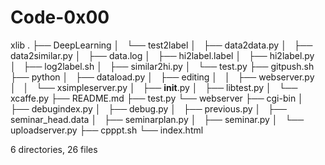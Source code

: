 # Code-0x00
xlib
.
├── DeepLearning
│   └── test2label
│       ├── data2data.py
│       ├── data2similar.py
│       ├── data.log
│       ├── hi2label.label
│       ├── hi2label.py
│       ├── log2label.sh
│       ├── similar2hi.py
│       └── test.py
├── gitpush.sh
├── python
│   ├── dataload.py
│   ├── editing
│   │   ├── webserver.py
│   │   └── xsimpleserver.py
│   ├── __init__.py
│   ├── libtest.py
│   └── xcaffe.py
├── README.md
├── test.py
└── webserver
    ├── cgi-bin
    │   ├── debugindex.py
    │   ├── debug.py
    │   ├── previous.py
    │   ├── seminar_head.data
    │   ├── seminarplan.py
    │   ├── seminar.py
    │   └── uploadserver.py
    ├── cpppt.sh
    └── index.html

6 directories, 26 files
